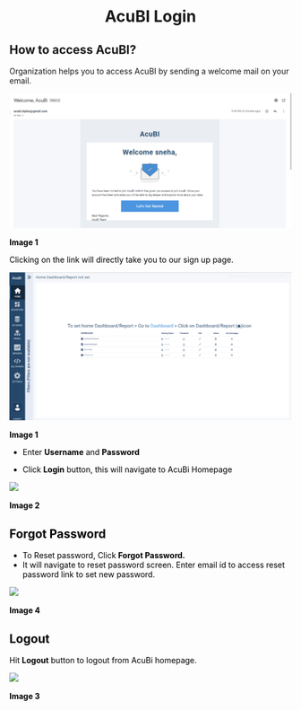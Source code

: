 
 
<center><h1>AcuBI Login</h1></center>


##  How to access AcuBI?


Organization helps you to access  AcuBI by sending a welcome mail on your email. 

![enter image description here](https://raw.githubusercontent.com/sv18042016/fp1/c91a926156b87ab9716f0bb33f208e23f0aee55b/images/New_version5/UD_Acubi_Login.png)

<b><font color = "Black"> Image 1</b>

Clicking on the link will directly take you to our sign up page. 


![enter image description here](https://raw.githubusercontent.com/sv18042016/fp1/bb5d4c9f6814109a9645827e267e716c0d044c2a/images/New_version5/Homepage_v5.png)

<b><font color = "Black"> Image 1</b>

-  Enter  <b>Username</b> and <b>Password</b>

- Click  <b>Login</b> button, this will navigate to AcuBi  Homepage

![
](https://raw.githubusercontent.com/sv18042016/fp1/master/images/New_version5/Homepage_v5.png)

<b><font color = "Black"> Image 2</b>

## Forgot Password

  - To Reset password, Click <b>Forgot Password.</b>
  - It will navigate to reset password screen. Enter email id to access reset password link to set new password.
  
 ![
](https://raw.githubusercontent.com/sv18042016/fp1/d64bc97c7d2aa0cb8e2c35fa8f9905bd274388f1/images/New_version5/ud_homepage_forgot%20password.png)
 
 <b><font color = "Black"> Image 4</b>

## Logout

Hit <b>Logout</b> button to logout from AcuBi homepage.

![
](https://raw.githubusercontent.com/sv18042016/fp1/master/images/New_version5/UD_Logout.png)

<b><font color = "Black"> Image 3</b>

<!--stackedit_data:
eyJoaXN0b3J5IjpbMzI2MDQxNzgyLDQ1Mzg5ODkyNCw2MjQ4ND
Y1NjQsLTE4MTc0NjgwMDQsMTAzOTM4NTU5NSwxNzI5NTYzNzgx
LDE4NDM0NTkyMDUsMjEwODMyMDM1MywtNjg2Mjg5NzUxLC0xND
Q0NjYxOTE5LDEzMzQ3MDE3NzUsLTc1NDIzNDcwLDE3OTMzNTU5
NTksLTgyMDAyNzgwOV19
-->